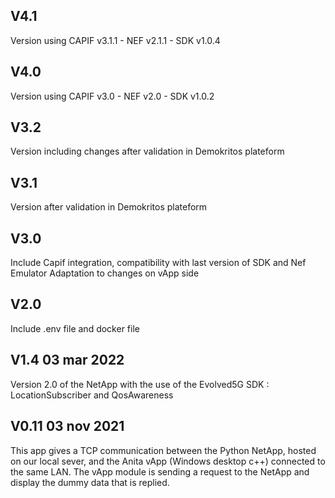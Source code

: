 V4.1
----
Version using CAPIF v3.1.1 - NEF v2.1.1 - SDK v1.0.4

V4.0
----
Version using CAPIF v3.0 - NEF v2.0 - SDK v1.0.2 

V3.2
----
Version including changes after validation in Demokritos plateform


V3.1
----
Version after validation in Demokritos plateform

V3.0
----
Include Capif integration, compatibility with last version of SDK and Nef Emulator
Adaptation to changes on vApp side

V2.0
----
Include .env file and docker file

V1.4 03 mar 2022
----------------
Version 2.0 of the NetApp with the use of the Evolved5G SDK : LocationSubscriber and QosAwareness


V0.11 03 nov 2021
-----------------
This app gives a TCP communication between the Python NetApp, hosted on our local sever, and the Anita vApp (Windows desktop c++) connected to the same LAN. The vApp module is sending a request to the NetApp and display the dummy data that is replied.